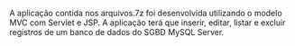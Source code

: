 A aplicação contida nos arquivos.7z foi desenvolvida utilizando o modelo MVC com Servlet e JSP. A aplicação terá que inserir, editar, listar e excluir registros de um banco de dados do SGBD MySQL Server.
